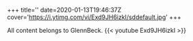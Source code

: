 +++
title=''
date=2020-01-13T19:46:37Z
cover='https://i.ytimg.com/vi/Exd9JH6izkI/sddefault.jpg'
+++

All content belongs to GlennBeck.
{{< youtube Exd9JH6izkI >}}
